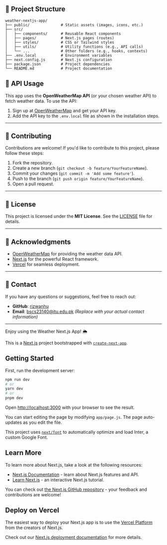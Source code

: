 




## 📂 Project Structure

```plaintext
weather-nextjs-app/
├── public/              # Static assets (images, icons, etc.)
├── src/
│   ├── components/      # Reusable React components
│   ├── pages/           # Next.js pages (routes)
│   ├── styles/          # CSS or Tailwind styles
│   ├── utils/           # Utility functions (e.g., API calls)
│   └── ...              # Other folders (e.g., hooks, contexts)
├── .env.local           # Environment variables
├── next.config.js       # Next.js configuration
├── package.json         # Project dependencies
└── README.md            # Project documentation

```



## 📄 API Usage

This app uses the **OpenWeatherMap API** (or your chosen weather API) to fetch weather data. To use the API:

1. Sign up at [OpenWeatherMap](https://openweathermap.org/api) and get your API key.
2. Add the API key to the `.env.local` file as shown in the installation steps.


---

## 🤝 Contributing

Contributions are welcome! If you'd like to contribute to this project, please follow these steps:

1. Fork the repository.
2. Create a new branch (`git checkout -b feature/YourFeatureName`).
3. Commit your changes (`git commit -m 'Add some feature'`).
4. Push to the branch (`git push origin feature/YourFeatureName`).
5. Open a pull request.

---

## 📜 License

This project is licensed under the **MIT License**. See the [LICENSE](LICENSE) file for details.

---

## 🙏 Acknowledgments

- [OpenWeatherMap](https://openweathermap.org/) for providing the weather data API.
- [Next.js](https://nextjs.org/) for the powerful React framework.
- [Vercel](https://vercel.com/) for seamless deployment.

---

## 📧 Contact

If you have any questions or suggestions, feel free to reach out:

- **GitHub**: [rizwanhu](https://github.com/Rizwanhu)
- **Email**: bscs23140@itu.edu.pk
*(Replace with your actual contact information)*

---

Enjoy using the Weather Next.js App! 🌦️




This is a [Next.js](https://nextjs.org/) project bootstrapped with [`create-next-app`](https://github.com/vercel/next.js/tree/canary/packages/create-next-app).

## Getting Started

First, run the development server:

```bash
npm run dev
# or
yarn dev
# or
pnpm dev
```

Open [http://localhost:3000](http://localhost:3000) with your browser to see the result.

You can start editing the page by modifying `app/page.js`. The page auto-updates as you edit the file.

This project uses [`next/font`](https://nextjs.org/docs/basic-features/font-optimization) to automatically optimize and load Inter, a custom Google Font.

## Learn More

To learn more about Next.js, take a look at the following resources:

- [Next.js Documentation](https://nextjs.org/docs) - learn about Next.js features and API.
- [Learn Next.js](https://nextjs.org/learn) - an interactive Next.js tutorial.

You can check out [the Next.js GitHub repository](https://github.com/vercel/next.js/) - your feedback and contributions are welcome!

## Deploy on Vercel

The easiest way to deploy your Next.js app is to use the [Vercel Platform](https://vercel.com/new?utm_medium=default-template&filter=next.js&utm_source=create-next-app&utm_campaign=create-next-app-readme) from the creators of Next.js.

Check out our [Next.js deployment documentation](https://nextjs.org/docs/deployment) for more details.
